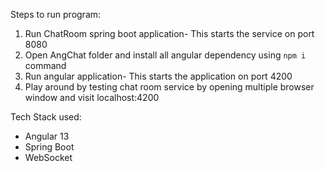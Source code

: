 Steps to run program:
  1. Run ChatRoom spring boot application- This starts the service on port 8080
  2. Open AngChat folder and install all angular dependency using `npm i` command
  3. Run angular application- This starts the application on port 4200
  4. Play around by testing chat room service by opening multiple browser window and visit localhost:4200

Tech Stack used:
- Angular 13
- Spring Boot
- WebSocket

